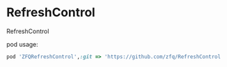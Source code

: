# RefreshControl
RefreshControl


pod usage:

```ruby
pod 'ZFQRefreshControl',:git => 'https://github.com/zfq/RefreshControl'
```
